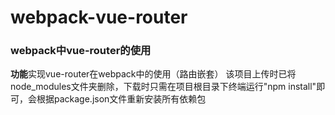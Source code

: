 # webpack-vue-router
### webpack中vue-router的使用
**功能**实现vue-router在webpack中的使用（路由嵌套）
​	该项目上传时已将node_modules文件夹删除，下载时只需在项目根目录下终端运行"npm install"即可，会根据package.json文件重新安装所有依赖包
